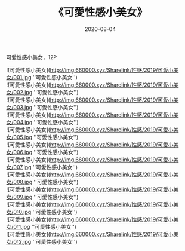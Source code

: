 ﻿---
layout: post
title:  《可愛性感小美女》
date:   2020-08-04
img: http://img.660000.xyz/Sharelink/性感/2019/可愛小美女/000.jpg
categories: [美女, 性感, 泳衣]
---

可愛性感小美女，12P

![可愛性感小美女](http://img.660000.xyz/Sharelink/性感/2019/可愛小美女/001.jpg ''可愛性感小美女'') <br>
![可愛性感小美女](http://img.660000.xyz/Sharelink/性感/2019/可愛小美女/002.jpg ''可愛性感小美女'') <br>
![可愛性感小美女](http://img.660000.xyz/Sharelink/性感/2019/可愛小美女/003.jpg ''可愛性感小美女'') <br>
![可愛性感小美女](http://img.660000.xyz/Sharelink/性感/2019/可愛小美女/004.jpg ''可愛性感小美女'') <br>
![可愛性感小美女](http://img.660000.xyz/Sharelink/性感/2019/可愛小美女/005.jpg ''可愛性感小美女'') <br>
![可愛性感小美女](http://img.660000.xyz/Sharelink/性感/2019/可愛小美女/006.jpg ''可愛性感小美女'') <br>
![可愛性感小美女](http://img.660000.xyz/Sharelink/性感/2019/可愛小美女/007.jpg ''可愛性感小美女'') <br>
![可愛性感小美女](http://img.660000.xyz/Sharelink/性感/2019/可愛小美女/008.jpg ''可愛性感小美女'') <br>
![可愛性感小美女](http://img.660000.xyz/Sharelink/性感/2019/可愛小美女/009.jpg ''可愛性感小美女'') <br>
![可愛性感小美女](http://img.660000.xyz/Sharelink/性感/2019/可愛小美女/010.jpg ''可愛性感小美女'') <br>
![可愛性感小美女](http://img.660000.xyz/Sharelink/性感/2019/可愛小美女/011.jpg ''可愛性感小美女'') <br>
![可愛性感小美女](http://img.660000.xyz/Sharelink/性感/2019/可愛小美女/012.jpg ''可愛性感小美女'') <br>
